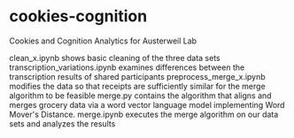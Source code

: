 # cookies-cognition
Cookies and Cognition Analytics for Austerweil Lab

clean_x.ipynb shows basic cleaning of the three data sets
transcription_variations.ipynb examines differences between the transcription results of shared participants
preprocess_merge_x.ipynb modifies the data so that receipts are sufficiently similar for the merge algorithm to be feasible
merge.py contains the algorithm that aligns and merges grocery data via a word vector language model implementing Word Mover's Distance. 
merge.ipynb executes the merge algorithm on our data sets and analyzes the results
